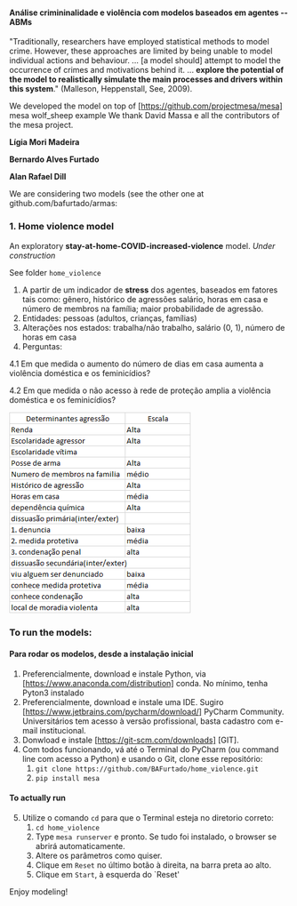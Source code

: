 #### Análise crimininalidade e violência com modelos baseados em agentes -- ABMs

"Traditionally, researchers have employed statistical methods to model crime. However, these approaches
are limited by being unable to model individual actions and behaviour. ... [a model should] attempt to model
the occurrence of crimes and motivations behind it. ... **explore the potential of the model to realistically
simulate the main processes and drivers within this system**." (Malleson, Heppenstall, See, 2009).  

We developed the model on top of [https://github.com/projectmesa/mesa] mesa wolf_sheep example
We thank David Massa e all the contributors of the mesa project. 

**Lígia Mori Madeira**

**Bernardo Alves Furtado**

**Alan Rafael Dill**

We are considering two models (see the other one at github.com/bafurtado/armas: 

### 1. Home violence model

An exploratory **stay-at-home-COVID-increased-violence** model. *Under construction*

See folder `home_violence`

1. A partir de um indicador de **stress** dos agentes, baseados em fatores tais como: gênero, histórico de agressões
salário, horas em casa e número de membros na família; maior probabilidade de agressão.
2. Entidades: pessoas (adultos, crianças, famílias)
3. Alterações nos estados: trabalha/não trabalho, salário (0, 1), número de horas em casa
4. Perguntas: 

4.1 Em que medida o aumento do número de dias em casa aumenta a violência doméstica e os feminicídios?

4.2 Em que medida o não acesso à rede de proteção amplia a violência doméstica e os feminicídios?

![Influential factors](violence/table.png)

### To run the models:
#### Para rodar os modelos, desde a instalação inicial

1. Preferencialmente, download e instale Python, via [https://www.anaconda.com/distribution] conda. 
No mínimo, tenha Pyton3 instalado
2. Preferencialmente, download e instale uma IDE. Sugiro 
[https://www.jetbrains.com/pycharm/download/] PyCharm Community. 
Universitários tem acesso à versão profissional, basta cadastro com e-mail institucional. 
3. Donwload e instale [https://git-scm.com/downloads] [GIT].
4. Com todos funcionando, vá até o Terminal do PyCharm (ou command line com acesso a Python) e usando o Git, 
clone esse repositório:
    1. `git clone https://github.com/BAFurtado/home_violence.git`  
    2. `pip install mesa`
    
#### To actually run
5. Utilize o comando `cd` para que o Terminal esteja no diretorio correto: 
    1. `cd home_violence`
    2. Type `mesa runserver` e pronto. Se tudo foi instalado, o browser se abrirá automaticamente. 
    3. Altere os parâmetros como quiser.
    4. Clique em `Reset` no último botão à direita, na barra preta ao alto.
    5. Clique em `Start`, à esquerda do `Reset'
    
Enjoy modeling!
